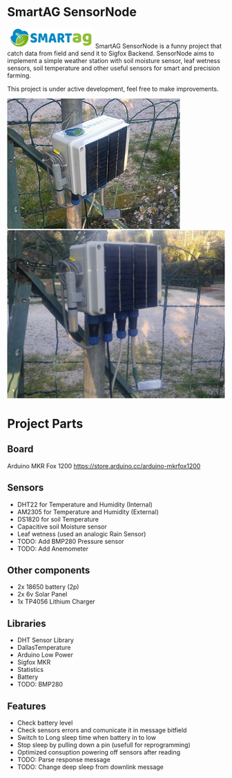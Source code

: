 # SmartAG SensorNode
![smartag-logo](docs/images/smartag-logo.png)
SmartAG SensorNode is a funny project that catch data from field and send it to Sigfox Backend. SensorNode aims to implement a simple weather station with soil moisture sensor, leaf wetness sensors, soil temperature and other useful sensors for smart and precision farming.

This project is under active development, feel free to make improvements.

![sensornode](docs/images/sensornode.jpg)
![sensornode2](docs/images/sensornode2.jpg)

# Project Parts
## Board
Arduino MKR Fox 1200
https://store.arduino.cc/arduino-mkrfox1200

## Sensors
- DHT22 for Temperature and Humidity (Internal)
- AM2305 for Temperature and Humidity (External)
- DS1820 for soil Temperature
- Capacitive soil Moisture sensor
- Leaf wetness (used an analogic Rain Sensor)
- TODO: Add BMP280 Pressure sensor
- TODO: Add Anemometer

## Other components
- 2x 18650 battery (2p)
- 2x 6v Solar Panel
- 1x TP4056 Lithium Charger

## Libraries
- DHT Sensor Library
- DallasTemperature
- Arduino Low Power
- Sigfox MKR
- Statistics
- Battery
- TODO: BMP280

## Features
- Check battery level
- Check sensors errors and comunicate it in message bitfield
- Switch to Long sleep time when battery in to low
- Stop sleep by pulling down a pin (usefull for reprogramming)
- Optimized consuption powering off sensors after reading
- TODO: Parse response message
- TODO: Change deep sleep from downlink message


